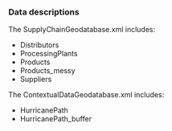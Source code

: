 ### Data descriptions
The SupplyChainGeodatabase.xml includes:
- Distributors
- ProcessingPlants
- Products
- Products_messy
- Suppliers

The ContextualDataGeodatabase.xml includes:
- HurricanePath
- HurricanePath_buffer
